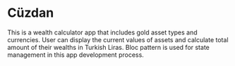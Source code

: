 # Cüzdan
This is a wealth calculator app that includes gold asset types and currencies. User can display the current values of assets and calculate total amount of their wealths in Turkish Liras. Bloc pattern is used for state management in this app development process.
